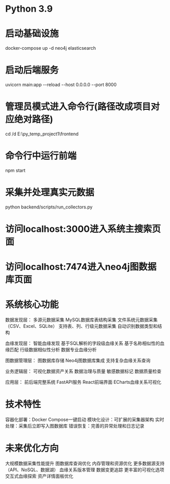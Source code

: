 # Python 3.9

# 启动基础设施
docker-compose up -d neo4j elasticsearch

# 启动后端服务
uvicorn main:app --reload --host 0.0.0.0 --port 8000

# 管理员模式进入命令行(路径改成项目对应绝对路径)
cd /d E:\py_temp_project1\frontend

# 命令行中运行前端
npm start

# 采集并处理真实元数据
python backend/scripts/run_collectors.py

# 访问localhost:3000进入系统主搜索页面

# 访问localhost:7474进入neo4j图数据库页面


# 系统核心功能
数据发现层：
多源元数据采集
MySQL数据库表结构采集
文件系统元数据采集（CSV、Excel、SQLite）
支持表、列、行级元数据采集
自动识别数据类型和结构

血缘发现层：
智能血缘发现
基于SQL解析的字段级血缘关系
基于名称相似性的血缘匹配
行级数据相似性分析
数据专业血缘分析

图数据管理层：
图数据库存储
Neo4j图数据库集成
支持复杂血缘关系查询

业务逻辑层：
可视化数据资产关系
数据治理与质量
敏感数据标记
数据质量检查

应用层：
前后端完整系统
FastAPI服务
React前端界面
ECharts血缘关系可视化


# 技术特性
容器化部署：Docker Compose一键启动
模块化设计：可扩展的采集器架构
实时处理：采集后立即写入图数据库
错误恢复：完善的异常处理和日志记录

# 未来优化方向
大规模数据采集性能提升
图数据库查询优化
内存管理和资源优化
更多数据源支持（API、NoSQL、数据湖）
血缘关系版本管理
数据变更追踪
更丰富的可视化选项
交互式血缘探索
资产详情面板优化